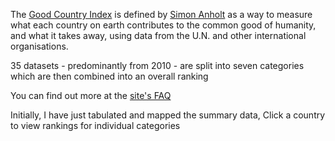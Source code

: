The [Good Country Index](http://www.goodcountry.org/index_intro) is defined by [Simon Anholt](https://twitter.com/SimonAnholt) as a way to measure what each country on earth contributes to the common good of humanity, and what it takes away, using data from the U.N. and other international organisations.

  35 datasets - predominantly from 2010 - are split into seven categories which are then combined into an overall ranking

You can find out more at the [site's FAQ](http://www.goodcountry.org/faq) 

Initially, I have just tabulated and mapped the summary data, Click a country to view rankings for individual categories